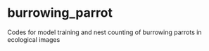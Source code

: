 # burrowing_parrot
Codes for model training and nest counting of burrowing parrots in ecological images
